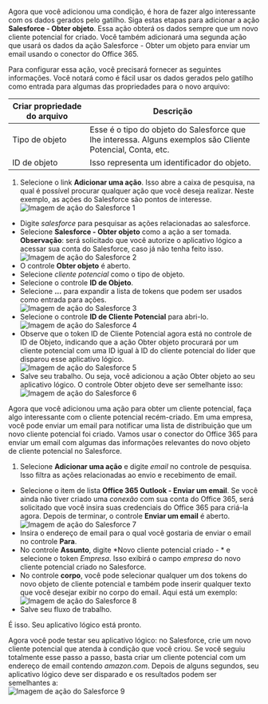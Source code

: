 Agora que você adicionou uma condição, é hora de fazer algo interessante com os dados gerados pelo gatilho. Siga estas etapas para adicionar a ação **Salesforce - Obter objeto**. Essa ação obterá os dados sempre que um novo cliente potencial for criado. Você também adicionará uma segunda ação que usará os dados da ação Salesforce - Obter um objeto para enviar um email usando o conector do Office 365.

Para configurar essa ação, você precisará fornecer as seguintes informações. Você notará como é fácil usar os dados gerados pelo gatilho como entrada para algumas das propriedades para o novo arquivo:

|Criar propriedade do arquivo|Descrição|
|---|---|
|Tipo de objeto|Esse é o tipo do objeto do Salesforce que lhe interessa. Alguns exemplos são Cliente Potencial, Conta, etc.|
|ID de objeto|Isso representa um identificador do objeto.|


1. Selecione o link **Adicionar uma ação**. Isso abre a caixa de pesquisa, na qual é possível procurar qualquer ação que você deseja realizar. Neste exemplo, as ações do Salesforce são pontos de interesse.  
![Imagem de ação do Salesforce 1](./media/connectors-create-api-salesforce/action-1.png)  
- Digite *salesforce* para pesquisar as ações relacionadas ao salesforce.
- Selecione **Salesforce - Obter objeto** como a ação a ser tomada. **Observação**: será solicitado que você autorize o aplicativo lógico a acessar sua conta do Salesforce, caso já não tenha feito isso.  
![Imagem de ação do Salesforce 2](./media/connectors-create-api-salesforce/action-2.png)  
- O controle **Obter objeto** é aberto.
- Selecione *cliente potencial* como o tipo de objeto.
- Selecione o controle **ID de Objeto**.
- Selecione **...** para expandir a lista de tokens que podem ser usados como entrada para ações.  
![Imagem de ação do Salesforce 3](./media/connectors-create-api-salesforce/action-3.png)  
- Selecione o controle **ID de Cliente Potencial** para abri-lo.  
![Imagem de ação do Salesforce 4](./media/connectors-create-api-salesforce/action-4.png)  
- Observe que o token ID de Cliente Potencial agora está no controle de ID de Objeto, indicando que a ação Obter objeto procurará por um cliente potencial com uma ID igual à ID do cliente potencial do líder que disparou esse aplicativo lógico.  
![Imagem de ação do Salesforce 5](./media/connectors-create-api-salesforce/action-5.png)  
- Salve seu trabalho. Ou seja, você adicionou a ação Obter objeto ao seu aplicativo lógico. O controle Obter objeto deve ser semelhante isso:  
![Imagem de ação do Salesforce 6](./media/connectors-create-api-salesforce/action-6.png)  

Agora que você adicionou uma ação para obter um cliente potencial, faça algo interessante com o cliente potencial recém-criado. Em uma empresa, você pode enviar um email para notificar uma lista de distribuição que um novo cliente potencial foi criado. Vamos usar o conector do Office 365 para enviar um email com algumas das informações relevantes do novo objeto de cliente potencial no Salesforce.

1. Selecione **Adicionar uma ação** e digite *email* no controle de pesquisa. Isso filtra as ações relacionadas ao envio e recebimento de email.
- Selecione o item de lista **Office 365 Outlook - Enviar um email**. Se você ainda não tiver criado uma *conexão* com sua conta do Office 365, será solicitado que você insira suas credenciais do Office 365 para criá-la agora. Depois de terminar, o controle **Enviar um email** é aberto.  
![Imagem de ação do Salesforce 7](./media/connectors-create-api-salesforce/action-7.png)  
- Insira o endereço de email para o qual você gostaria de enviar o email no controle **Para**.
-  No controle **Assunto**, digite *Novo cliente potencial criado - * e selecione o token *Empresa*. Isso exibirá o campo *empresa* do novo cliente potencial criado no Salesforce.
-  No controle **corpo**, você pode selecionar qualquer um dos tokens do novo objeto de cliente potencial e também pode inserir qualquer texto que você desejar exibir no corpo do email. Aqui está um exemplo:  
![Imagem de ação do Salesforce 8](./media/connectors-create-api-salesforce/action-8.png)  
- Salve seu fluxo de trabalho.

É isso. Seu aplicativo lógico está pronto.

Agora você pode testar seu aplicativo lógico: no Salesforce, crie um novo cliente potencial que atenda à condição que você criou. Se você seguiu totalmente esse passo a passo, basta criar um cliente potencial com um endereço de email contendo *amazon.com*. Depois de alguns segundos, seu aplicativo lógico deve ser disparado e os resultados podem ser semelhantes a:  
![Imagem de ação do Salesforce 9](./media/connectors-create-api-salesforce/action-9.png)  

<!---HONumber=AcomDC_0727_2016-->

